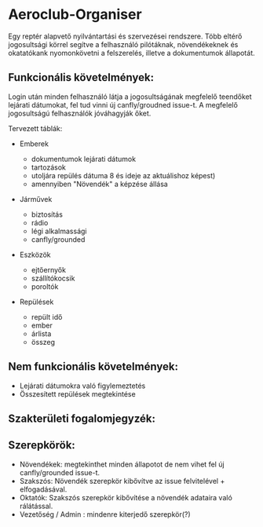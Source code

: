 # Aeroclub-Organiser

Egy reptér alapvető nyilvántartási és szervezései rendszere. Több eltérő jogosultsági körrel segítve a felhasználó pilótáknak, növendékeknek és okatatókank nyomonkövetni a felszerelés, illetve a dokumentumok állapotát.



##  Funkcionális követelmények:

  Login után minden felhasználó látja a jogosultságának megfelelő teendőket lejárati dátumokat, fel tud vinni új canfly/groudned  issue-t. A megfelelő jogosultságú felhasználók jóváhagyják őket.
  
  Tervezett táblák:
  
  - Emberek    
    - dokumentumok lejárati dátumok
    - tartozások
    - utoljára repülés dátuma 8 és ideje az aktuálishoz képest)
    - amennyiben "Növendék" a képzése állása
      
  - Járművek   
    - biztosítás
    - rádio
    - légi alkalmassági
    - canfly/grounded  
      
  - Eszközök  
    - ejtőernyők
    - szállítókocsik
    - poroltók
               
      
  - Repülések   
    - repült idő 
    - ember 
    - árlista 
    - összeg

## Nem funkcionális követelmények:
   - Lejárati dátumokra való figylemeztetés
   - Összesített repülések megtekintése
    

## Szakterületi fogalomjegyzék:
 
  

## Szerepkörök:
  - Növendékek: megtekinthet minden állapotot de nem vihet fel új canfly/grounded issue-t.
  - Szakszós: Növendék szerepkör kibővítve az issue felvitelével + elfogadásával.
  - Oktatók: Szakszós szerepkör kibővítése a növendék adataira való rálátással.
  - Vezetőség / Admin : mindenre kiterjedő szerepkör(?)
  
  
 
